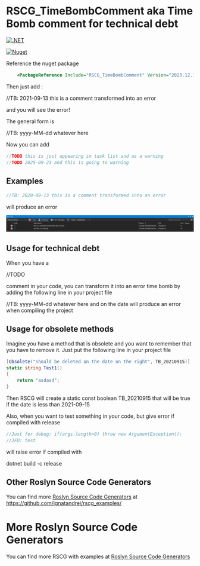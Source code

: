 # RSCG_TimeBombComment aka Time Bomb comment for technical debt

[![.NET](https://github.com/ignatandrei/RSCG_TimeBombComment/actions/workflows/dotnet.yml/badge.svg)](https://github.com/ignatandrei/RSCG_TimeBombComment/actions/workflows/dotnet.yml)


[![Nuget](https://img.shields.io/nuget/v/RSCG_TimeBombComment)](https://www.nuget.org/packages/RSCG_TimeBombComment/)

Reference the nuget package 

```xml
    <PackageReference Include="RSCG_TimeBombComment" Version="2023.12.19.1802"  PrivateAssets="all" OutputItemType="Analyzer" ReferenceOutputAssembly="false" />
```


Then just add :

//TB: 2021-09-13 this is a comment transformed into an error

and you will see the error!

The general form is

//TB: yyyy-MM-dd whatever here

Now you can add
```csharp
//TODO this is just appearing in task list and as a warning
//TODO 2025-09-23 and this is going to warning
```

## Examples

    
```cs
//TB: 2020-09-13 this is a comment transformed into an error
```

will produce an error

[![Error](docs/error.png)](docs/error.png)

## Usage for technical debt 

When you have a 

//TODO

comment in your code, you can transform it into an error time bomb by adding the following line in your project file

//TB: yyyy-MM-dd whatever here
and on the date will produce an error when compiling the project

## Usage for obsolete methods
Imagine you have a method that is obsolete and you want to remember that you have to remove it.
Just put the following line in your project file


```cs
[Obsolete("should be deleted on the date on the right", TB_20210915)]
static string Test1()
{
    return "asdasd";
}
```

Then RSCG will create a static const boolean TB_20210915 that will be true if the date is less than 2021-09-15

Also, when you want to test something in your code, but give error if compiled with release

```csharp
//Just for debug: if(args.length>0) throw new ArgumentException();
//JFD: test
```

will raise error if compiled with 

dotnet build -c release

## Other Roslyn Source Code Generators

You can find more [Roslyn Source Code Generators](https://github.com/ignatandrei/rscg_examples/) at https://github.com/ignatandrei/rscg_examples/


# More Roslyn Source Code Generators

You can find more RSCG with examples at [Roslyn Source Code Generators](https://ignatandrei.github.io/RSCG_Examples/v2/)
